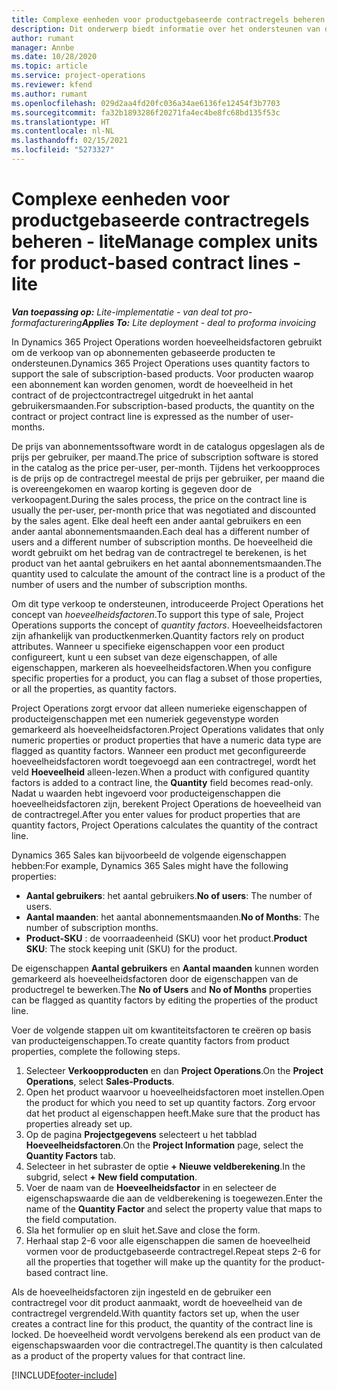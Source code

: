 ```yaml
---
title: Complexe eenheden voor productgebaseerde contractregels beheren - lite
description: Dit onderwerp biedt informatie over het ondersteunen van de verkoop van op abonnementen gebaseerde producten.
author: rumant
manager: Annbe
ms.date: 10/28/2020
ms.topic: article
ms.service: project-operations
ms.reviewer: kfend
ms.author: rumant
ms.openlocfilehash: 029d2aa4fd20fc036a34ae6136fe12454f3b7703
ms.sourcegitcommit: fa32b1893286f20271fa4ec4be8fc68bd135f53c
ms.translationtype: HT
ms.contentlocale: nl-NL
ms.lasthandoff: 02/15/2021
ms.locfileid: "5273327"
---
```

# <a name="manage-complex-units-for-product-based-contract-lines---lite"></a><span data-ttu-id="21873-103">Complexe eenheden voor productgebaseerde contractregels beheren - lite</span><span class="sxs-lookup"><span data-stu-id="21873-103">Manage complex units for product-based contract lines - lite</span></span>

<span data-ttu-id="21873-104">_**Van toepassing op:** Lite-implementatie - van deal tot pro-formafacturering_</span><span class="sxs-lookup"><span data-stu-id="21873-104">_**Applies To:** Lite deployment - deal to proforma invoicing_</span></span>

<span data-ttu-id="21873-105">In Dynamics 365 Project Operations worden hoeveelheidsfactoren gebruikt om de verkoop van op abonnementen gebaseerde producten te ondersteunen.</span><span class="sxs-lookup"><span data-stu-id="21873-105">Dynamics 365 Project Operations uses quantity factors to support the sale of subscription-based products.</span></span> <span data-ttu-id="21873-106">Voor producten waarop een abonnement kan worden genomen, wordt de hoeveelheid in het contract of de projectcontractregel uitgedrukt in het aantal gebruikersmaanden.</span><span class="sxs-lookup"><span data-stu-id="21873-106">For subscription-based products, the quantity on the contract or project contract line is expressed as the number of user-months.</span></span>

<span data-ttu-id="21873-107">De prijs van abonnementssoftware wordt in de catalogus opgeslagen als de prijs per gebruiker, per maand.</span><span class="sxs-lookup"><span data-stu-id="21873-107">The price of subscription software is stored in the catalog as the price per-user, per-month.</span></span> <span data-ttu-id="21873-108">Tijdens het verkoopproces is de prijs op de contractregel meestal de prijs per gebruiker, per maand die is overeengekomen en waarop korting is gegeven door de verkoopagent.</span><span class="sxs-lookup"><span data-stu-id="21873-108">During the sales process, the price on the contract line is usually the per-user, per-month price that was negotiated and discounted by the sales agent.</span></span> <span data-ttu-id="21873-109">Elke deal heeft een ander aantal gebruikers en een ander aantal abonnementsmaanden.</span><span class="sxs-lookup"><span data-stu-id="21873-109">Each deal has a different number of users and a different number of subscription months.</span></span> <span data-ttu-id="21873-110">De hoeveelheid die wordt gebruikt om het bedrag van de contractregel te berekenen, is het product van het aantal gebruikers en het aantal abonnementsmaanden.</span><span class="sxs-lookup"><span data-stu-id="21873-110">The quantity used to calculate the amount of the contract line is a product of the number of users and the number of subscription months.</span></span>

<span data-ttu-id="21873-111">Om dit type verkoop te ondersteunen, introduceerde Project Operations het concept van *hoeveelheidsfactoren*.</span><span class="sxs-lookup"><span data-stu-id="21873-111">To support this type of sale, Project Operations supports the concept of *quantity factors*.</span></span> <span data-ttu-id="21873-112">Hoeveelheidsfactoren zijn afhankelijk van productkenmerken.</span><span class="sxs-lookup"><span data-stu-id="21873-112">Quantity factors rely on product attributes.</span></span> <span data-ttu-id="21873-113">Wanneer u specifieke eigenschappen voor een product configureert, kunt u een subset van deze eigenschappen, of alle eigenschappen, markeren als hoeveelheidsfactoren.</span><span class="sxs-lookup"><span data-stu-id="21873-113">When you configure specific properties for a product, you can flag a subset of those properties, or all the properties, as quantity factors.</span></span>

<span data-ttu-id="21873-114">Project Operations zorgt ervoor dat alleen numerieke eigenschappen of producteigenschappen met een numeriek gegevenstype worden gemarkeerd als hoeveelheidsfactoren.</span><span class="sxs-lookup"><span data-stu-id="21873-114">Project Operations validates that only numeric properties or product properties that have a numeric data type are flagged as quantity factors.</span></span> <span data-ttu-id="21873-115">Wanneer een product met geconfigureerde hoeveelheidsfactoren wordt toegevoegd aan een contractregel, wordt het veld **Hoeveelheid** alleen-lezen.</span><span class="sxs-lookup"><span data-stu-id="21873-115">When a product with configured quantity factors is added to a contract line, the **Quantity** field  becomes read-only.</span></span> <span data-ttu-id="21873-116">Nadat u waarden hebt ingevoerd voor producteigenschappen die hoeveelheidsfactoren zijn, berekent Project Operations de hoeveelheid van de contractregel.</span><span class="sxs-lookup"><span data-stu-id="21873-116">After you enter values for product properties that are quantity factors, Project Operations calculates the quantity of the contract line.</span></span>

<span data-ttu-id="21873-117">Dynamics 365 Sales kan bijvoorbeeld de volgende eigenschappen hebben:</span><span class="sxs-lookup"><span data-stu-id="21873-117">For example, Dynamics 365 Sales might have the following properties:</span></span>

- <span data-ttu-id="21873-118">**Aantal gebruikers**: het aantal gebruikers.</span><span class="sxs-lookup"><span data-stu-id="21873-118">**No of users**: The number of users.</span></span>
- <span data-ttu-id="21873-119">**Aantal maanden**: het aantal abonnementsmaanden.</span><span class="sxs-lookup"><span data-stu-id="21873-119">**No of Months**: The number of subscription months.</span></span>
- <span data-ttu-id="21873-120">**Product-SKU** : de voorraadeenheid (SKU) voor het product.</span><span class="sxs-lookup"><span data-stu-id="21873-120">**Product SKU**: The stock keeping unit (SKU) for the product.</span></span>

<span data-ttu-id="21873-121">De eigenschappen **Aantal gebruikers** en **Aantal maanden** kunnen worden gemarkeerd als hoeveelheidsfactoren door de eigenschappen van de productregel te bewerken.</span><span class="sxs-lookup"><span data-stu-id="21873-121">The **No of Users** and **No of Months** properties can be flagged as quantity factors by editing the properties of the product line.</span></span>

<span data-ttu-id="21873-122">Voer de volgende stappen uit om kwantiteitsfactoren te creëren op basis van producteigenschappen.</span><span class="sxs-lookup"><span data-stu-id="21873-122">To create quantity factors from product properties, complete the following steps.</span></span>

1. <span data-ttu-id="21873-123">Selecteer **Verkoopproducten** en dan **Project Operations**.</span><span class="sxs-lookup"><span data-stu-id="21873-123">On the **Project Operations**, select **Sales-Products**.</span></span>
2. <span data-ttu-id="21873-124">Open het product waarvoor u hoeveelheidsfactoren moet instellen.</span><span class="sxs-lookup"><span data-stu-id="21873-124">Open the product for which you need to set up quantity factors.</span></span> <span data-ttu-id="21873-125">Zorg ervoor dat het product al eigenschappen heeft.</span><span class="sxs-lookup"><span data-stu-id="21873-125">Make sure that the product has properties already set up.</span></span>
3. <span data-ttu-id="21873-126">Op de pagina **Projectgegevens** selecteert u het tabblad **Hoeveelheidsfactoren**.</span><span class="sxs-lookup"><span data-stu-id="21873-126">On the **Project Information** page, select the **Quantity Factors** tab.</span></span>
4. <span data-ttu-id="21873-127">Selecteer in het subraster de optie **+ Nieuwe veldberekening**.</span><span class="sxs-lookup"><span data-stu-id="21873-127">In the subgrid, select **+ New field computation**.</span></span>
5. <span data-ttu-id="21873-128">Voer de naam van de **Hoeveelheidsfactor** in en selecteer de eigenschapswaarde die aan de veldberekening is toegewezen.</span><span class="sxs-lookup"><span data-stu-id="21873-128">Enter the name of the **Quantity Factor** and select the property value that maps to the field computation.</span></span>
6. <span data-ttu-id="21873-129">Sla het formulier op en sluit het.</span><span class="sxs-lookup"><span data-stu-id="21873-129">Save and close the form.</span></span>
7. <span data-ttu-id="21873-130">Herhaal stap 2-6 voor alle eigenschappen die samen de hoeveelheid vormen voor de productgebaseerde contractregel.</span><span class="sxs-lookup"><span data-stu-id="21873-130">Repeat steps 2-6 for all the properties that together will make up the quantity for the product-based contract line.</span></span>

<span data-ttu-id="21873-131">Als de hoeveelheidsfactoren zijn ingesteld en de gebruiker een contractregel voor dit product aanmaakt, wordt de hoeveelheid van de contractregel vergrendeld.</span><span class="sxs-lookup"><span data-stu-id="21873-131">With quantity factors set up, when the user creates a contract line for this product, the quantity of the contract line is locked.</span></span> <span data-ttu-id="21873-132">De hoeveelheid wordt vervolgens berekend als een product van de eigenschapswaarden voor die contractregel.</span><span class="sxs-lookup"><span data-stu-id="21873-132">The quantity is then calculated as a product of the property values for that contract line.</span></span>


[!INCLUDE[footer-include](../../includes/footer-banner.md)]